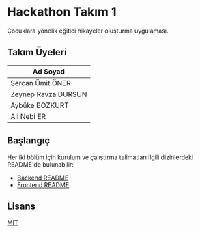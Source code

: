 # Hackathon Takım 1

Çocuklara yönelik eğitici hikayeler oluşturma uygulaması.

## Takım Üyeleri

| Ad Soyad             |
| ----------------     |
| Sercan Ümit ÖNER      |
| Zeynep Ravza DURSUN  |
| Aybüke BOZKURT           |
| Ali Nebi ER        |

## Başlangıç

Her iki bölüm için kurulum ve çalıştırma talimatları ilgili dizinlerdeki README'de bulunabilir:

- [Backend README](backend/README.md)
- [Frontend README](frontend/README.md)

## Lisans

[MIT](LICENSE)
